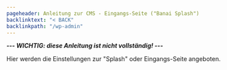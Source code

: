 ```yaml
---
pageheader: Anleitung zur CMS - Eingangs-Seite ("Banai Splash")
backlinktext: "< BACK"
backlinkpath: "/wp-admin"
---
```


***--- WICHTIG: diese Anleitung ist nicht vollständig! ---***

Hier werden die Einstellungen zur "Splash" oder Eingangs-Seite angeboten.


